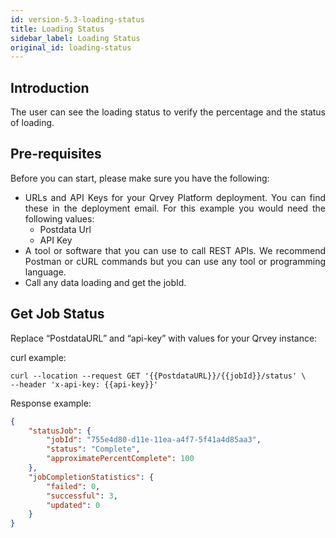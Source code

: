 ```yaml
---
id: version-5.3-loading-status
title: Loading Status
sidebar_label: Loading Status
original_id: loading-status
---
```


<div style="text-align: justify">

## Introduction
The user can see the loading status to verify the percentage and the status of loading.


## Pre-requisites
Before you can start, please make sure you have the following:
* URLs and API Keys for your Qrvey Platform deployment. You can find these in the deployment email. For this example you would need the following values:
  * Postdata Url
  * API Key 
* A tool or software that you can use to call REST APIs. We recommend Postman or cURL commands but you can use any tool or programming language.
* Call any data loading and get the jobId.



## Get Job Status
Replace “PostdataURL” and “api-key” with values for your Qrvey instance:

curl example:

```
curl --location --request GET '{{PostdataURL}}/{{jobId}}/status' \
--header 'x-api-key: {{api-key}}'
```

Response example:

```JSON
{
    "statusJob": {
        "jobId": "755e4d80-d11e-11ea-a4f7-5f41a4d85aa3",
        "status": "Complete",
        "approximatePercentComplete": 100
    },
    "jobCompletionStatistics": {
        "failed": 0,
        "successful": 3,
        "updated": 0
    }
}
```